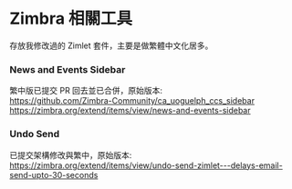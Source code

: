 # Zimbra 相關工具

存放我修改過的 Zimlet 套件，主要是做繁體中文化居多。
  
### News and Events Sidebar
繁中版已提交 PR 回去並已合併，原始版本:  
https://github.com/Zimbra-Community/ca_uoguelph_ccs_sidebar  
https://zimbra.org/extend/items/view/news-and-events-sidebar  
  
    
### Undo Send
已提交架構修改與繁中，原始版本:  
https://zimbra.org/extend/items/view/undo-send-zimlet---delays-email-send-upto-30-seconds  
